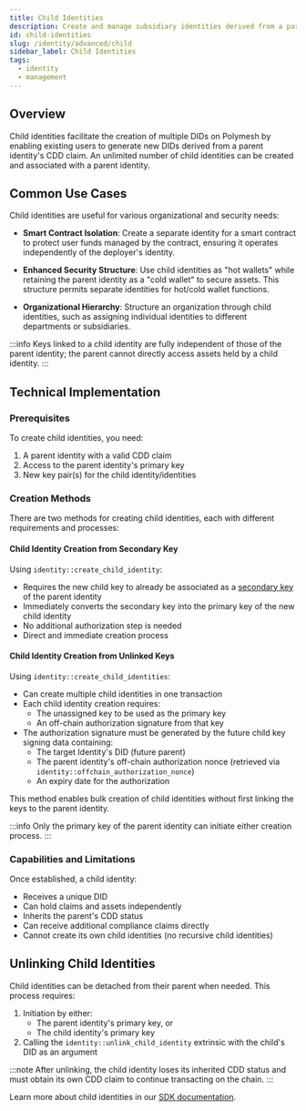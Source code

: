 ```yaml
---
title: Child Identities
description: Create and manage subsidiary identities derived from a parent identity while maintaining independent control and assets
id: child-identities
slug: /identity/advanced/child
sidebar_label: Child Identities
tags:
  - identity
  - management
---
```


## Overview

Child identities facilitate the creation of multiple DIDs on Polymesh by enabling existing users to generate new DIDs derived from a parent identity's CDD claim. An unlimited number of child identities can be created and associated with a parent identity.

## Common Use Cases

Child identities are useful for various organizational and security needs:

- **Smart Contract Isolation**: Create a separate identity for a smart contract to protect user funds managed by the contract, ensuring it operates independently of the deployer's identity.

- **Enhanced Security Structure**: Use child identities as "hot wallets" while retaining the parent identity as a "cold wallet" to secure assets. This structure permits separate identities for hot/cold wallet functions.

- **Organizational Hierarchy**: Structure an organization through child identities, such as assigning individual identities to different departments or subsidiaries.

:::info
Keys linked to a child identity are fully independent of those of the parent identity; the parent cannot directly access assets held by a child identity.
:::

## Technical Implementation

### Prerequisites

To create child identities, you need:

1. A parent identity with a valid CDD claim
2. Access to the parent identity's primary key
3. New key pair(s) for the child identity/identities

### Creation Methods

There are two methods for creating child identities, each with different requirements and processes:

#### Child Identity Creation from Secondary Key

Using `identity::create_child_identity`:

- Requires the new child key to already be associated as a [secondary key](/identity/advanced/secondary-keys) of the parent identity
- Immediately converts the secondary key into the primary key of the new child identity
- No additional authorization step is needed
- Direct and immediate creation process

#### Child Identity Creation from Unlinked Keys

Using `identity::create_child_identities`:

- Can create multiple child identities in one transaction
- Each child identity creation requires:
  - The unassigned key to be used as the primary key
  - An off-chain authorization signature from that key
- The authorization signature must be generated by the future child key signing data containing:
  - The target Identity's DID (future parent)
  - The parent identity's off-chain authorization nonce (retrieved via `identity::offchain_authorization_nonce`)
  - An expiry date for the authorization

This method enables bulk creation of child identities without first linking the keys to the parent identity.

:::info
Only the primary key of the parent identity can initiate either creation process.
:::

### Capabilities and Limitations

Once established, a child identity:

- Receives a unique DID
- Can hold claims and assets independently
- Inherits the parent's CDD status
- Can receive additional compliance claims directly
- Cannot create its own child identities (no recursive child identities)

## Unlinking Child Identities

Child identities can be detached from their parent when needed. This process requires:

1. Initiation by either:
   - The parent identity's primary key, or
   - The child identity's primary key
2. Calling the `identity::unlink_child_identity` extrinsic with the child's DID as an argument

:::note
After unlinking, the child identity loses its inherited CDD status and must obtain its own CDD claim to continue transacting on the chain.
:::

Learn more about child identities in our [SDK documentation](https://developers.polymesh.network/sdk-docs/classes/API/Entities/Identity/ChildIdentity/).
